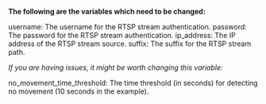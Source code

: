 **The following are the variables which need to be changed:**

username: The username for the RTSP stream authentication.
password: The password for the RTSP stream authentication.
ip_address: The IP address of the RTSP stream source.
suffix: The suffix for the RTSP stream path.

*If you are having issues, it might be worth changing this variable:*

no_movement_time_threshold: The time threshold (in seconds) for detecting no movement (10 seconds in the example).
